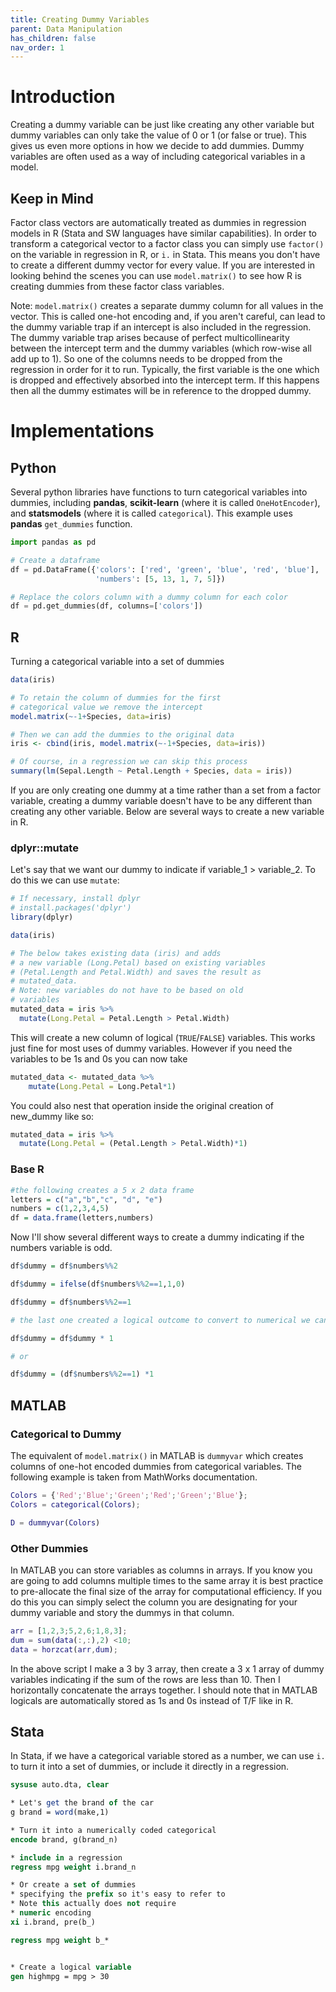 ```yaml
---
title: Creating Dummy Variables
parent: Data Manipulation
has_children: false
nav_order: 1
---
```


# Introduction

Creating a dummy variable can be just like creating any other variable but dummy variables can only take the value of 0 or 1 (or false or true). This gives us even more options in how we decide to add dummies. Dummy variables are often used as a way of including categorical variables in a model.

## Keep in Mind

Factor class vectors are automatically treated as dummies in regression models in R (Stata and SW languages have similar capabilities). In order to transform a categorical vector to a factor class you can simply use `factor()` on the variable in regression in R, or `i.` in Stata. This means you don't have to create a different dummy vector for every value. If you are interested in looking behind the scenes you can use `model.matrix()` to see how R is creating dummies from these factor class variables.

Note: `model.matrix()` creates a separate dummy column for all values in the vector. This is called one-hot encoding and, if you aren't careful, can lead to the dummy variable trap if an intercept is also included in the regression. The dummy variable trap arises because of perfect multicollinearity between the intercept term and the dummy variables (which row-wise all add up to 1). So one of the columns needs to be dropped from the regression in order for it to run. Typically, the first variable is the one which is dropped and effectively absorbed into the intercept term. If this happens then all the dummy estimates will be in reference to the dropped dummy. 

# Implementations

## Python

Several python libraries have functions to turn categorical variables into dummies, including **pandas**, **scikit-learn** (where it is called `OneHotEncoder`), and **statsmodels** (where it is called `categorical`). This example uses **pandas** `get_dummies` function.

```python
import pandas as pd

# Create a dataframe
df = pd.DataFrame({'colors': ['red', 'green', 'blue', 'red', 'blue'], 
                   'numbers': [5, 13, 1, 7, 5]})

# Replace the colors column with a dummy column for each color
df = pd.get_dummies(df, columns=['colors'])
```

## R

Turning a categorical variable into a set of dummies

```r
data(iris)

# To retain the column of dummies for the first 
# categorical value we remove the intercept
model.matrix(~-1+Species, data=iris)

# Then we can add the dummies to the original data
iris <- cbind(iris, model.matrix(~-1+Species, data=iris))

# Of course, in a regression we can skip this process
summary(lm(Sepal.Length ~ Petal.Length + Species, data = iris))
```

If you are only creating one dummy at a time rather than a set from a factor variable, creating a dummy variable doesn't have to be any different than creating any other variable. Below are several ways to create a new variable in R.

### dplyr::mutate

Let's say that we want our dummy to indicate if variable_1 > variable_2. To do this we can use `mutate`:

```r
# If necessary, install dplyr
# install.packages('dplyr')
library(dplyr)

data(iris)

# The below takes existing data (iris) and adds
# a new variable (Long.Petal) based on existing variables
# (Petal.Length and Petal.Width) and saves the result as
# mutated_data.
# Note: new variables do not have to be based on old
# variables
mutated_data = iris %>%
  mutate(Long.Petal = Petal.Length > Petal.Width)
```

This will create a new column of logical (`TRUE`/`FALSE`) variables. This works just fine for most uses of dummy variables. However if you need the variables to be 1s and 0s you can now take

```r
mutated_data <- mutated_data %>%
    mutate(Long.Petal = Long.Petal*1)
```

You could also nest that operation inside the original creation of new_dummy like so:

```r
mutated_data = iris %>%
  mutate(Long.Petal = (Petal.Length > Petal.Width)*1)
```

### Base R

```r
#the following creates a 5 x 2 data frame
letters = c("a","b","c", "d", "e")
numbers = c(1,2,3,4,5)
df = data.frame(letters,numbers)
```

Now I'll show several different ways to create a dummy indicating if the numbers variable is odd.

```r
df$dummy = df$numbers%%2

df$dummy = ifelse(df$numbers%%2==1,1,0)

df$dummy = df$numbers%%2==1

# the last one created a logical outcome to convert to numerical we can either

df$dummy = df$dummy * 1

# or

df$dummy = (df$numbers%%2==1) *1

```

## MATLAB

### Categorical to Dummy

The equivalent of `model.matrix()` in MATLAB is `dummyvar` which creates columns of one-hot encoded dummies from categorical variables. The following example is taken from MathWorks documentation.

```MATLAB
Colors = {'Red';'Blue';'Green';'Red';'Green';'Blue'};
Colors = categorical(Colors);

D = dummyvar(Colors)
```

### Other Dummies

In MATLAB you can store variables as columns in arrays. If you know you are going to add columns multiple times to the same array it is best practice to pre-allocate the final size of the array for computational efficiency. If you do this you can simply select the column you are designating for your dummy variable and story the dummys in that column.

```MATLAB
arr = [1,2,3;5,2,6;1,8,3];
dum = sum(data(:,:),2) <10;
data = horzcat(arr,dum);
```
In the above script I make a 3 by 3 array, then create a 3 x 1 array of dummy variables indicating if the sum of the rows are less than 10. Then I horizontally concatenate the arrays together. I should note that in MATLAB logicals are automatically stored as 1s and 0s instead of T/F like in R.

## Stata

In Stata, if we have a categorical variable stored as a number, we can use `i.` to turn it into a set of dummies, or include it directly in a regression.

```stata
sysuse auto.dta, clear

* Let's get the brand of the car
g brand = word(make,1)

* Turn it into a numerically coded categorical
encode brand, g(brand_n)

* include in a regression
regress mpg weight i.brand_n

* Or create a set of dummies
* specifying the prefix so it's easy to refer to
* Note this actually does not require 
* numeric encoding
xi i.brand, pre(b_)

regress mpg weight b_*


* Create a logical variable
gen highmpg = mpg > 30
```
